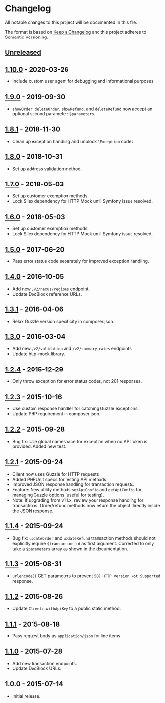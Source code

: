 # Changelog

All notable changes to this project will be documented in this file.

The format is based on [Keep a Changelog](http://keepachangelog.com/en/1.0.0/)
and this project adheres to [Semantic Versioning](http://semver.org/spec/v2.0.0.html).

## [Unreleased]

## [1.10.0] - 2020-03-26

- Include custom user agent for debugging and informational purposes

## [1.9.0] - 2019-09-30

- `showOrder`, `deleteOrder`, `showRefund`, and `deleteRefund` now accept an optional second parameter: `$parameters`.

## [1.8.1] - 2018-11-30

- Clean up exception handling and unblock `\Exception` codes.

## [1.8.0] - 2018-10-31

- Set up address validation method.

## [1.7.0] - 2018-05-03

- Set up customer exemption methods.
- Lock Silex dependency for HTTP Mock until Symfony issue resolved.

## [1.6.0] - 2018-05-03

- Set up customer exemption methods.
- Lock Silex dependency for HTTP Mock until Symfony issue resolved.

## [1.5.0] - 2017-06-20

- Pass error status code separately for improved exception handling.

## [1.4.0] - 2016-10-05

- Add new `/v2/nexus/regions` endpoint.
- Update DocBlock reference URLs.

## [1.3.1] - 2016-04-06

- Relax Guzzle version specificity in composer.json.

## [1.3.0] - 2016-03-04

- Add new `/v2/validation` and `/v2/summary_rates` endpoints.
- Update http-mock library.

## [1.2.4] - 2015-12-29

- Only throw exception for error status codes, not 201 responses.

## [1.2.3] - 2015-10-16

- Use custom response handler for catching Guzzle exceptions.
- Update PHP requirement in composer.json.

## [1.2.2] - 2015-09-28

- Bug fix: Use global namespace for exception when no API token is provided. Added new test.

## [1.2.1] - 2015-09-24

- Client now uses Guzzle for HTTP requests.
- Added PHPUnit specs for testing API methods.
- Improved JSON response handling for transaction requests.
- Feature: New utility methods `setApiConfig` and `getApiConfig` for managing Guzzle options (useful for testing).
- Note: If upgrading from v1.1.x, review your response handling for transactions. Order/refund methods now return the object directly inside the JSON response.

## [1.1.4] - 2015-09-24

- Bug fix: `updateOrder` and `updateRefund` transaction methods should not explicitly require `$transaction_id` as first argument. Corrected to only take a `$parameters` array as shown in the documentation.

## [1.1.3] - 2015-08-31

- `urlencode()` GET parameters to prevent `505 HTTP Version Not Supported` response.

## [1.1.2] - 2015-08-26

- Update `Client::withApiKey` to a public static method.

## [1.1.1] - 2015-08-18

- Pass request body as `application/json` for line items.

## [1.1.0] - 2015-07-28

- Add new transaction endpoints.
- Update DocBlock URLs.

## 1.0.0 - 2015-07-14

- Initial release.

[Unreleased]: https://github.com/taxjar/taxjar-php/compare/v1.10.0...HEAD
[1.10.0]: https://github.com/taxjar/taxjar-php/compare/v1.9.0...v1.10.0
[1.9.0]: https://github.com/taxjar/taxjar-php/compare/v1.8.1...v1.9.0
[1.8.1]: https://github.com/taxjar/taxjar-php/compare/v1.8.0...v1.8.1
[1.8.0]: https://github.com/taxjar/taxjar-php/compare/v1.7.0...v1.8.0
[1.7.0]: https://github.com/taxjar/taxjar-php/compare/v1.6.0...v1.7.0
[1.6.0]: https://github.com/taxjar/taxjar-php/compare/v1.5.0...v1.6.0
[1.5.0]: https://github.com/taxjar/taxjar-php/compare/v1.4.0...v1.5.0
[1.4.0]: https://github.com/taxjar/taxjar-php/compare/v1.3.1...v1.4.0
[1.3.1]: https://github.com/taxjar/taxjar-php/compare/v1.3.0...v1.3.1
[1.3.0]: https://github.com/taxjar/taxjar-php/compare/v1.2.4...v1.3.0
[1.2.4]: https://github.com/taxjar/taxjar-php/compare/v1.2.3...v1.2.4
[1.2.3]: https://github.com/taxjar/taxjar-php/compare/v1.2.2...v1.2.3
[1.2.2]: https://github.com/taxjar/taxjar-php/compare/v1.2.1...v1.2.2
[1.2.1]: https://github.com/taxjar/taxjar-php/compare/v1.1.4...v1.2.1
[1.1.4]: https://github.com/taxjar/taxjar-php/compare/v1.1.3...v1.1.4
[1.1.3]: https://github.com/taxjar/taxjar-php/compare/v1.1.2...v1.1.3
[1.1.2]: https://github.com/taxjar/taxjar-php/compare/v1.1.1...v1.1.2
[1.1.1]: https://github.com/taxjar/taxjar-php/compare/v1.1.0...v1.1.1
[1.1.0]: https://github.com/taxjar/taxjar-php/compare/v1.0.0...v1.1.0
